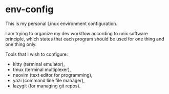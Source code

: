 # env-config

This is my personal Linux environment configuration. 

I am trying to organize my dev workflow according to unix software 
principle, which states that each program should be used for one 
thing and one thing only. 

Tools that I wish to configure:
- kitty (terminal emulator),
- tmux (terminal multiplexer),
- neovim (text editor for programming),
- yazi (command line file manager),
- lazygit (for managing git repos).
